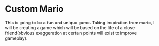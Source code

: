 # Custom Mario

This is going to be a fun and unique game. Taking inspiration from mario, I will be creating a game which will be based on the life of a close friend(obvious exaggeration at certain points will exist to improve gameplay). 
